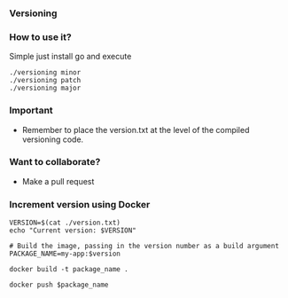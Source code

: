 ### Versioning

### How to use it?

Simple just install go and  execute

```
./versioning minor
./versioning patch
./versioning major
```

### Important
- Remember to place the version.txt at the level of the compiled versioning code.

### Want to collaborate?
- Make a pull request


### Increment version using Docker

```
VERSION=$(cat ./version.txt)
echo "Current version: $VERSION"

# Build the image, passing in the version number as a build argument
PACKAGE_NAME=my-app:$version

docker build -t package_name .

docker push $package_name
```
